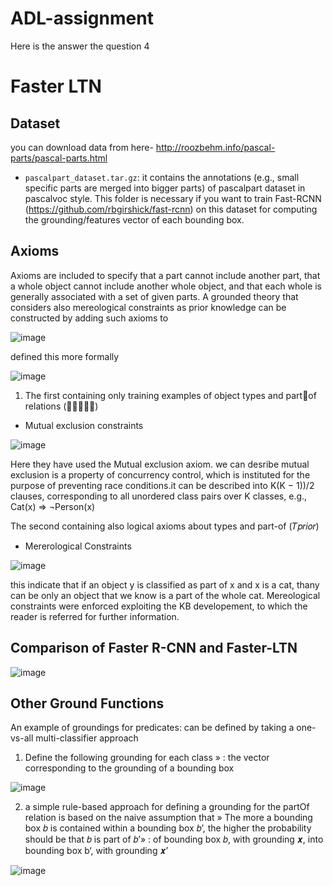 # ADL-assignment

Here is the answer the question 4 

# Faster LTN

## Dataset

  you can download data from here- http://roozbehm.info/pascal-parts/pascal-parts.html
- `pascalpart_dataset.tar.gz`: it contains the annotations (e.g., small specific parts are merged into bigger parts) of pascalpart dataset in pascalvoc style. This folder is necessary if you want to train Fast-RCNN (https://github.com/rbgirshick/fast-rcnn) on this dataset for computing the grounding/features vector of each bounding box.
   

## Axioms

Axioms are included to specify that a part cannot include another part, that a whole object cannot include another whole object, and that each whole is generally associated with a set of given parts.
A grounded theory that considers also mereological constraints as prior knowledge can be constructed by adding such axioms to 

![image](https://user-images.githubusercontent.com/85010143/147633243-7c7875f1-c3f1-421b-b505-c68b37b1f029.png )

defined this more formally 

  ![image](https://user-images.githubusercontent.com/85010143/147633326-86d653a7-bbd3-4916-a0e4-461915c98bdb.png)

1) The first containing only training examples of object types and partof relations (𝑇𝑒𝑥𝑝𝑙)

* Mutual exclusion constraints
  
  
 ![image](https://user-images.githubusercontent.com/85010143/147626308-890d5fdb-cfc8-4763-a636-de5bda371f1c.png)

Here they have used the Mutual exclusion axiom. we can desribe mutual exclusion is a property of concurrency control, which is instituted for the purpose of preventing race conditions.it can be described into K(K − 1))/2 clauses, corresponding to all unordered class pairs over K classes, e.g., Cat(x) ⇒ ¬Person(x)

The second containing also logical axioms about types and part-of (𝑇𝑝𝑟𝑖𝑜𝑟)

* Mererological Constraints

 ![image](https://user-images.githubusercontent.com/85010143/147626354-39c31223-51f2-43d7-aa87-fd5bd1d746bf.png)

this indicate that if an object y is classified as part of x and x is a cat, thany can be only an object that we know is a part of the whole cat. Mereological constraints were enforced exploiting the KB developement, to which the reader is referred for further information.



## Comparison of Faster R-CNN and Faster-LTN 

![image](https://user-images.githubusercontent.com/85010143/147636084-4e40b6e6-6b9f-4196-9907-dfe8a6b53cac.png)


## Other Ground Functions
 
 An example of groundings for predicates: can be defined by  taking a one-vs-all multi-classifier approach 
 1) Define the following grounding for each class » : the vector corresponding to the grounding of a bounding box

![image](https://user-images.githubusercontent.com/85010143/147656851-dd2bef2e-8b55-4265-99c7-333da75b07f1.png)


2) a simple rule-based approach for defining a grounding for the partOf relation is based on the naive assumption that » The more a bounding box 𝑏 is contained within a bounding box 𝑏’, the higher the probability should be that 𝑏 is part of 𝑏’» : of bounding box 𝑏, with grounding 𝒙, into bounding box b‘, with grounding 𝒙’

![image](https://user-images.githubusercontent.com/85010143/147657096-fade4824-3b41-4516-880e-0d16c12c4fe1.png)














 
 
 
